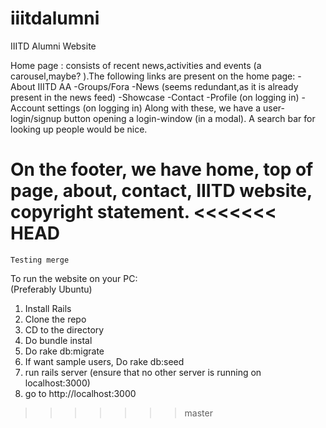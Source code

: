 # iiitdalumni
IIITD Alumni Website

Home page : consists of recent news,activities and events (a carousel,maybe? ).The following links are present on the home page:
-About IIITD AA
-Groups/Fora
-News (seems redundant,as it is already present in the news feed)
-Showcase
-Contact
-Profile (on logging in)
-Account settings (on logging in)
Along with these, we have a user-login/signup button opening a login-window (in a modal). A search bar for looking up people would be nice.

On the footer, we have home, top of page, about, contact, IIITD website, copyright statement.
<<<<<<< HEAD
=======
	Testing merge

To run the website on your PC:<br/>
(Preferably Ubuntu)<br/>
1. Install Rails<br/>
2. Clone the repo<br/>
3. CD to the directory<br/>
4. Do bundle instal<br/>
5. Do rake db:migrate<br/>
6. If want sample users, Do rake db:seed<br/>
7. run rails server (ensure that no other server is running on localhost:3000)<br/>
8. go to http://localhost:3000<br/>
>>>>>>> master
